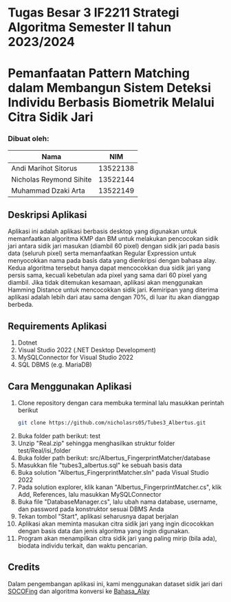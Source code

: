 # Tugas Besar 3 IF2211 Strategi Algoritma Semester II tahun 2023/2024
# Pemanfaatan Pattern Matching dalam Membangun Sistem Deteksi Individu Berbasis Biometrik Melalui Citra Sidik Jari

### Dibuat oleh:
| Nama | NIM |
| -------- | --------- |
| Andi Marihot Sitorus | 13522138 |
| Nicholas Reymond Sihite | 13522144 |
| Muhammad Dzaki Arta | 13522149 |

## Deskripsi Aplikasi
Aplikasi ini adalah aplikasi berbasis desktop yang digunakan untuk memanfaatkan algoritma KMP dan BM untuk melakukan pencocokan sidik jari
antara sidik jari masukan (diambil 60 pixel) dengan sidik jari pada basis data (seluruh pixel) serta memanfaatkan Regular Expression untuk menyocokkan nama pada basis data yang dienkripsi dengan bahasa alay. Kedua algoritma tersebut hanya dapat mencocokkan dua sidik jari yang persis sama, kecuali kebetulan ada pixel yang sama dari 60 pixel yang diambil. Jika tidak ditemukan kesamaan, aplikasi akan menggunakan Hamming Distance untuk mencocokkan sidik jari. Kemiripan yang diterima aplikasi adalah lebih dari atau sama dengan 70%, di luar itu akan dianggap berbeda.


## Requirements Aplikasi
1. Dotnet
2. Visual Studio 2022 (.NET Desktop Development)
3. MySQLConnector for Visual Studio 2022
4. SQL DBMS (e.g. MariaDB)

## Cara Menggunakan Aplikasi
1. Clone repository dengan cara membuka terminal lalu masukkan perintah berikut
   ```sh
   git clone https://github.com/nicholasrs05/Tubes3_Albertus.git
   ```
2. Buka folder path berikut: test
3. Unzip "Real.zip" sehingga menghasilkan struktur folder test/Real/isi_folder
4. Buka folder path berikut: src/Albertus_FingerprintMatcher/database
5. Masukkan file "tubes3_albertus.sql" ke sebuah basis data
6. Buka solution "Albertus_FingerprintMatcher.sln" pada Visual Studio 2022
7. Pada solution explorer, klik kanan "Albertus_FingerprintMatcher.cs", klik Add, References, lalu masukkan MySQLConnector
8. Buka file "DatabaseManager.cs", lalu ubah nama database, username, dan password pada konstruktor sesuai DBMS Anda
9. Tekan tombol "Start", aplikasi seharusnya dapat berjalan
10. Aplikasi akan meminta masukan citra sidik jari yang ingin dicocokkan dengan basis data dan jenis algoritma yang ingin digunakan.
11. Program akan menampilkan citra sidik jari yang paling mirip (bila ada), biodata individu terkait, dan waktu pencarian.

## Credits

Dalam pengembangan aplikasi ini, kami menggunakan dataset sidik jari dari [SOCOFing](https://www.kaggle.com/datasets/ruizgara/socofing)
dan algoritma konversi ke [Bahasa_Alay](https://alaygenerator.blogspot.com/)